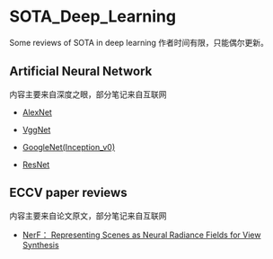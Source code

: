 # SOTA_Deep_Learning
 Some reviews of SOTA in deep learning
 作者时间有限，只能偶尔更新。


## Artificial Neural Network
 内容主要来自深度之眼，部分笔记来自互联网
* [AlexNet](scripts/AlexNet.md)

* [VggNet](scripts/VggNet.md)

* [GoogleNet(Inception_v0)](scripts/GoogleNet(Inception_v0).md)

* [ResNet](scripts/GoogleNet(Inception_v0).md)


## ECCV paper reviews
 内容主要来自论文原文，部分笔记来自互联网
* [NerF： Representing Scenes as Neural Radiance Fields for View Synthesis](scripts/nerf.md)